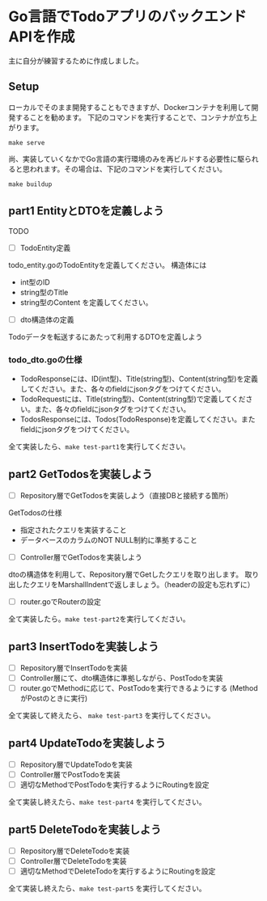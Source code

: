# Go言語でTodoアプリのバックエンドAPIを作成

主に自分が練習するために作成しました。

## Setup
ローカルでそのまま開発することもできますが、Dockerコンテナを利用して開発することを勧めます。
下記のコマンドを実行することで、コンテナが立ち上がります。

```
make serve
```
尚、実装していくなかでGo言語の実行環境のみを再ビルドする必要性に駆られると思われます。その場合は、下記のコマンドを実行してください。
```
make buildup
```

## part1 EntityとDTOを定義しよう
TODO
- [ ] TodoEntity定義

todo_entity.goのTodoEntityを定義してください。
構造体には
- int型のID
- string型のTitle
- string型のContent
を定義してください。

- [ ] dto構造体の定義

Todoデータを転送するにあたって利用するDTOを定義しよう

### todo_dto.goの仕様
- TodoResponseには、ID(int型)、Title(string型)、Content(string型)を定義してください。また、各々のfieldにjsonタグをつけてください。
- TodoRequestには、Title(string型)、Content(string型)で定義してください。また、各々のfieldにjsonタグをつけてください。
- TodosResponseには、Todos(TodoResponse)を定義してください。またfieldにjsonタグをつけてください。

全て実装したら、`make test-part1`を実行してください。

## part2 GetTodosを実装しよう
- [ ] Repository層でGetTodosを実装しよう（直接DBと接続する箇所）

GetTodosの仕様
- 指定されたクエリを実装すること
- データベースのカラムのNOT NULL制約に準拠すること

- [ ] Controller層でGetTodosを実装しよう

dtoの構造体を利用して、Repository層でGetしたクエリを取り出します。
取り出したクエリをMarshallIndentで返しましょう。（headerの設定も忘れずに）

- [ ] router.goでRouterの設定

全て実装したら。`make test-part2`を実行してください。

## part3 InsertTodoを実装しよう　

- [ ] Repository層でInsertTodoを実装
- [ ] Controller層にて、dto構造体に準拠しながら、PostTodoを実装
- [ ] router.goでMethodに応じて、PostTodoを実行できるようにする (MethodがPostのときに実行)

全て実装して終えたら、 `make test-part3` を実行してください。

## part4 UpdateTodoを実装しよう

- [ ] Repository層でUpdateTodoを実装
- [ ] Controller層でPostTodoを実装
- [ ] 適切なMethodでPostTodoを実行するようにRoutingを設定

全て実装し終えたら、`make test-part4` を実行してください。

## part5 DeleteTodoを実装しよう

- [ ] Repository層でDeleteTodoを実装
- [ ] Controller層でDeleteTodoを実装
- [ ] 適切なMethodでDeleteTodoを実行するようにRoutingを設定

全て実装し終えたら、`make test-part5` を実行してください。

